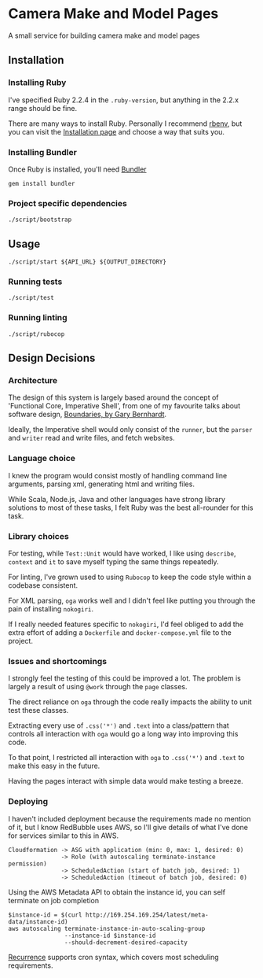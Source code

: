 # Camera Make and Model Pages

A small service for building camera make and model pages

## Installation

### Installing Ruby

I've specified Ruby 2.2.4 in the `.ruby-version`, but anything in the 2.2.x range should be fine.

There are many ways to install Ruby. Personally I recommend [rbenv](https://github.com/rbenv/rbenv#readme), but you can visit the [Installation page](https://www.ruby-lang.org/en/documentation/installation/) and choose a way that suits you.

### Installing Bundler

Once Ruby is installed, you'll need [Bundler](https://bundler.io/)

```
gem install bundler
```

### Project specific dependencies

```
./script/bootstrap
```

## Usage

```
./script/start ${API_URL} ${OUTPUT_DIRECTORY}
```

### Running tests

```
./script/test
```

### Running linting

```
./script/rubocop
```

## Design Decisions

### Architecture

The design of this system is largely based around the concept of 'Functional Core, Imperative Shell', from one of my favourite talks about software design, [Boundaries, by Gary Bernhardt](https://www.destroyallsoftware.com/talks/boundaries).

Ideally, the Imperative shell would only consist of the `runner`, but the `parser` and `writer` read and write files, and fetch websites.

### Language choice

I knew the program would consist mostly of handling command line arguments, parsing xml, generating html and writing files.

While Scala, Node.js, Java and other languages have strong library solutions to most of these tasks, I felt Ruby was the best all-rounder for this task.

### Library choices

For testing, while `Test::Unit` would have worked, I like using `describe`, `context` and `it` to save myself typing the same things repeatedly.

For linting, I've grown used to using `Rubocop` to keep the code style within a codebase consistent.

For XML parsing, `oga` works well and I didn't feel like putting you through the pain of installing `nokogiri`.

If I really needed features specific to `nokogiri`, I'd feel obliged to add the extra effort of adding a `Dockerfile` and `docker-compose.yml` file to the project. 

### Issues and shortcomings

I strongly feel the testing of this could be improved a lot. The problem is largely a result of using `@work` through the `page` classes.

The direct reliance on `oga` through the code really impacts the ability to unit test these classes.

Extracting every use of `.css('*')` and `.text` into a class/pattern that controls all interaction with `oga` would go a long way into improving this code.

To that point, I restricted all interaction with `oga` to `.css('*')` and `.text` to make this easy in the future.

Having the pages interact with simple data would make testing a breeze.

### Deploying
I haven't included deployment because the requirements made no mention of it, but I know RedBubble uses AWS, so I'll give details of what I've done for services similar to this in AWS.

```
Cloudformation -> ASG with application (min: 0, max: 1, desired: 0)
               -> Role (with autoscaling terminate-instance permission)
               -> ScheduledAction (start of batch job, desired: 1)
               -> ScheduledAction (timeout of batch job, desired: 0)
```

Using the AWS Metadata API to obtain the instance id, you can self terminate on job completion

```
$instance-id = $(curl http://169.254.169.254/latest/meta-data/instance-id)
aws autoscaling terminate-instance-in-auto-scaling-group
                --instance-id $instance-id
                --should-decrement-desired-capacity
```

[Recurrence](http://docs.aws.amazon.com/AWSCloudFormation/latest/UserGuide/aws-resource-as-scheduledaction.html#cfn-as-scheduledaction-recurrence) supports cron syntax, which covers most scheduling requirements.